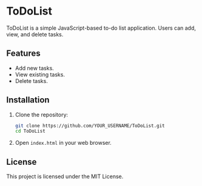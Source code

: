 # ToDoList

ToDoList is a simple JavaScript-based to-do list application. Users can add, view, and delete tasks.

## Features

- Add new tasks.
- View existing tasks.
- Delete tasks.

## Installation

1. Clone the repository:
    ```bash
    git clone https://github.com/YOUR_USERNAME/ToDoList.git
    cd ToDoList
    ```

2. Open `index.html` in your web browser.

## License

This project is licensed under the MIT License.
